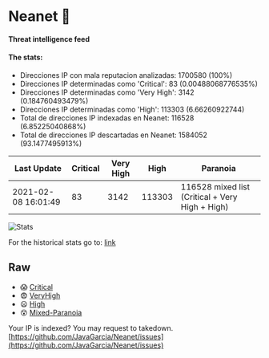 # Neanet :hocho:
#### Threat intelligence feed
#### The stats:

- Direcciones IP con mala reputacion analizadas: 1700580 (100%)
- Direcciones IP determinadas como 'Critical':  83 (0.00488068776535%)
- Direcciones IP determinadas como 'Very High':  3142 (0.184760493479%)
- Direcciones IP determinadas como 'High':  113303 (6.66260922744)
- Total de direcciones IP indexadas en Neanet:  116528 (6.85225040868%)
- Total de direcciones IP descartadas en Neanet:  1584052 (93.1477495913%)

| Last Update | Critical | Very High | High | Paranoia |
| --- | --- | --- | --- | --- |
| 2021-02-08 16:01:49 | 83 | 3142 | 113303 | 116528 mixed list (Critical + Very High + High)|

![Stats](https://docs.google.com/spreadsheets/d/e/2PACX-1vSnaNMIXVabIpDJjufMlzH7poXnshF3mgd8Is1g9ytUEzVsP5my4Trn8f-xkoLLQ38xpL3HtmUexLo6/pubchart?oid=501124687&format=image)

For the historical stats go to: [link](/stats.csv)
## Raw
- :scream: [Critical](https://raw.githubusercontent.com/JavaGarcia/Neanet/master/blacklists/neanet_critical.txt)
- :fearful: [VeryHigh](https://raw.githubusercontent.com/JavaGarcia/Neanet/master/blacklists/neanet_veryHigh.txtt)
- :frowning: [High](https://raw.githubusercontent.com/JavaGarcia/Neanet/master/blacklists/neanet_high.txt)
- :dizzy_face: [Mixed-Paranoia](https://raw.githubusercontent.com/JavaGarcia/Neanet/master/blacklists/neanet_all.txt)


Your IP is indexed? You may request to takedown. [https://github.com/JavaGarcia/Neanet/issues](https://github.com/JavaGarcia/Neanet/issues)






















































































































































































































































































































































































































































































































































































































































































































































































































































































































































































































































































































































































































































































































































































































































































































































































































































































































































































































































































































































































































































































































































































































































































































































































































































































































































































































































































































































































































































































































































































































































































































































































































































































































































































































































































































































































































































































































































































































































































































































































































































































































































































































